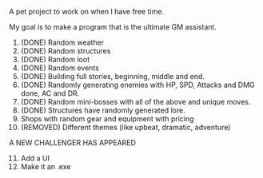A pet project to work on when I have free time.

My goal is to make a program that is the ultimate GM assistant.

1) (DONE) Random weather
2) (DONE) Random structures
3) (DONE) Random loot
4) (DONE) Random events
5) (DONE) Building full stories, beginning, middle and end.
6) (DONE) Randomly generating enemies with HP, SPD, Attacks and DMG done, AC and DR.
7) (DONE) Random mini-bosses with all of the above and unique moves.
8) (DONE) Structures have randomly generated lore.
9) Shops with random gear and equipment with pricing
10) (REMOVED) Different themes (like upbeat, dramatic, adventure)

A NEW CHALLENGER HAS APPEARED

11) Add a UI
12) Make it an .exe
